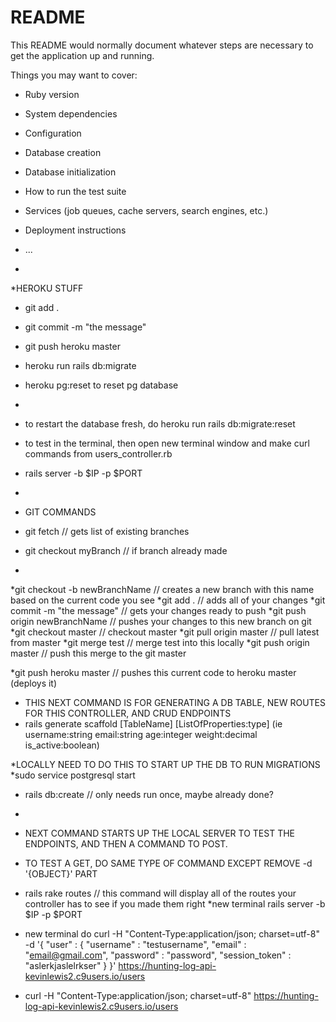 # README

This README would normally document whatever steps are necessary to get the
application up and running.

Things you may want to cover:

* Ruby version

* System dependencies

* Configuration

* Database creation

* Database initialization

* How to run the test suite

* Services (job queues, cache servers, search engines, etc.)

* Deployment instructions

* ...
* 

*HEROKU STUFF
* git add .
* git commit -m "the message"
* git push heroku master
* heroku run rails db:migrate
* heroku pg:reset   to reset pg database
* 
* to restart the database fresh, do heroku run rails db:migrate:reset

* to test in the terminal, then open new terminal window and make curl commands from users_controller.rb
* rails server -b $IP -p $PORT
* 


* GIT COMMANDS
* git fetch                         // gets list of existing branches
* git checkout myBranch             // if branch already made
* 

*git checkout -b newBranchName       // creates a new branch with this name based on the current code you see
*git add .                           // adds all of your changes
*git commit -m "the message"         // gets your changes ready to push
*git push origin newBranchName       // pushes your changes to this new branch on git
*git checkout master                // checkout master
*git pull origin master             // pull latest from master
*git merge test                     // merge test into this locally
*git push origin master             // push this merge to the git master

*git push heroku master             // pushes this current code to heroku master (deploys it)

* THIS NEXT COMMAND IS FOR GENERATING A DB TABLE, NEW ROUTES FOR THIS CONTROLLER, AND CRUD ENDPOINTS
* rails generate scaffold [TableName] [ListOfProperties:type] (ie username:string email:string age:integer weight:decimal is_active:boolean)

*LOCALLY NEED TO DO THIS TO START UP THE DB TO RUN MIGRATIONS
*sudo service postgresql start
* rails db:create // only needs run once, maybe already done?
* 

* NEXT COMMAND STARTS UP THE LOCAL SERVER TO TEST THE ENDPOINTS, AND THEN A COMMAND TO POST.
* TO TEST A GET, DO SAME TYPE OF COMMAND EXCEPT REMOVE -d '{OBJECT}' PART
* rails rake routes // this command will display all of the routes your controller has to see if you made them right
*new terminal rails server -b $IP -p $PORT
* new terminal do curl -H "Content-Type:application/json; charset=utf-8" -d '{ "user" : { "username" : "testusername", "email" : "email@gmail.com", "password" : "password", "session_token" : "aslerkjaslelrkser" } }' https://hunting-log-api-kevinlewis2.c9users.io/users
* curl -H "Content-Type:application/json; charset=utf-8" https://hunting-log-api-kevinlewis2.c9users.io/users